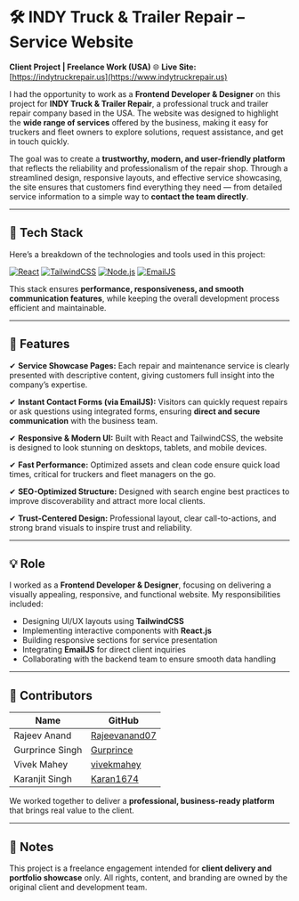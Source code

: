 

# 🛠️ INDY Truck & Trailer Repair – Service Website

**Client Project | Freelance Work (USA)**
🌐 **Live Site:** [https://indytruckrepair.us](https://www.indytruckrepair.us)

I had the opportunity to work as a **Frontend Developer & Designer** on this project for **INDY Truck & Trailer Repair**, a professional truck and trailer repair company based in the USA. The website was designed to highlight the **wide range of services** offered by the business, making it easy for truckers and fleet owners to explore solutions, request assistance, and get in touch quickly.

The goal was to create a **trustworthy, modern, and user-friendly platform** that reflects the reliability and professionalism of the repair shop. Through a streamlined design, responsive layouts, and effective service showcasing, the site ensures that customers find everything they need — from detailed service information to a simple way to **contact the team directly**.

---

## 🔧 Tech Stack

Here’s a breakdown of the technologies and tools used in this project:

[![React](https://img.shields.io/badge/React-61DAFB?style=for-the-badge\&logo=react\&logoColor=black)](https://reactjs.org/)
[![TailwindCSS](https://img.shields.io/badge/TailwindCSS-38B2AC?style=for-the-badge\&logo=tailwind-css\&logoColor=white)](https://tailwindcss.com/)
[![Node.js](https://img.shields.io/badge/Node.js-339933?style=for-the-badge\&logo=nodedotjs\&logoColor=white)](https://nodejs.org/)
[![EmailJS](https://img.shields.io/badge/EmailJS-2F80ED?style=for-the-badge\&logo=emaildotjs\&logoColor=white)](https://www.emailjs.com/)

This stack ensures **performance, responsiveness, and smooth communication features**, while keeping the overall development process efficient and maintainable.

---

## 🚚 Features

✔ **Service Showcase Pages:**
Each repair and maintenance service is clearly presented with descriptive content, giving customers full insight into the company’s expertise.

✔ **Instant Contact Forms (via EmailJS):**
Visitors can quickly request repairs or ask questions using integrated forms, ensuring **direct and secure communication** with the business team.

✔ **Responsive & Modern UI:**
Built with React and TailwindCSS, the website is designed to look stunning on desktops, tablets, and mobile devices.

✔ **Fast Performance:**
Optimized assets and clean code ensure quick load times, critical for truckers and fleet managers on the go.

✔ **SEO-Optimized Structure:**
Designed with search engine best practices to improve discoverability and attract more local clients.

✔ **Trust-Centered Design:**
Professional layout, clear call-to-actions, and strong brand visuals to inspire trust and reliability.

---

## 💡 Role

I worked as a **Frontend Developer & Designer**, focusing on delivering a visually appealing, responsive, and functional website. My responsibilities included:

* Designing UI/UX layouts using **TailwindCSS**
* Implementing interactive components with **React.js**
* Building responsive sections for service presentation
* Integrating **EmailJS** for direct client inquiries
* Collaborating with the backend team to ensure smooth data handling

---

## 👥 Contributors

| Name            | GitHub                                            |
| --------------- | ------------------------------------------------- |
| Rajeev Anand    | [Rajeevanand07](https://github.com/Rajeevanand07) |
| Gurprince Singh | [Gurprince](https://github.com/Gurprince)         |
| Vivek Mahey     | [vivekmahey](https://github.com/vivekmahey)       |
| Karanjit Singh  | [Karan1674](https://github.com/Karan1674)         |

We worked together to deliver a **professional, business-ready platform** that brings real value to the client.

---

## 📌 Notes

This project is a freelance engagement intended for **client delivery and portfolio showcase** only. All rights, content, and branding are owned by the original client and development team.

